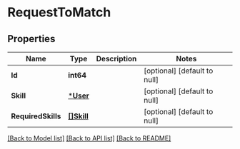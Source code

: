 # RequestToMatch

## Properties
Name | Type | Description | Notes
------------ | ------------- | ------------- | -------------
**Id** | **int64** |  | [optional] [default to null]
**Skill** | [***User**](User.md) |  | [optional] [default to null]
**RequiredSkills** | [**[]Skill**](Skill.md) |  | [optional] [default to null]

[[Back to Model list]](../README.md#documentation-for-models) [[Back to API list]](../README.md#documentation-for-api-endpoints) [[Back to README]](../README.md)


